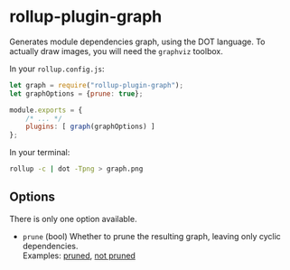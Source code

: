 # rollup-plugin-graph

Generates module dependencies graph, using the DOT language. To actually draw images, you will need the `graphviz` toolbox.

In your `rollup.config.js`:
```js
let graph = require("rollup-plugin-graph");
let graphOptions = {prune: true};

module.exports = {
    /* ... */
    plugins: [ graph(graphOptions) ]
};
```

In your terminal:
```sh
rollup -c | dot -Tpng > graph.png
```

## Options

There is only one option available.

  * `prune` (bool) Whether to prune the resulting graph, leaving only cyclic dependencies.  
     Examples: [pruned](https://raw.githubusercontent.com/ondras/sleeping-beauty/master/graphs/pruned.png), [not pruned](https://raw.githubusercontent.com/ondras/sleeping-beauty/master/graphs/complete.png)
  
